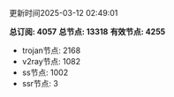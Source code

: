 更新时间2025-03-12 02:49:01

**总订阅: 4057**
**总节点: 13318**
**有效节点: 4255**
- trojan节点: 2168
- v2ray节点: 1082
- ss节点: 1002
- ssr节点: 3
